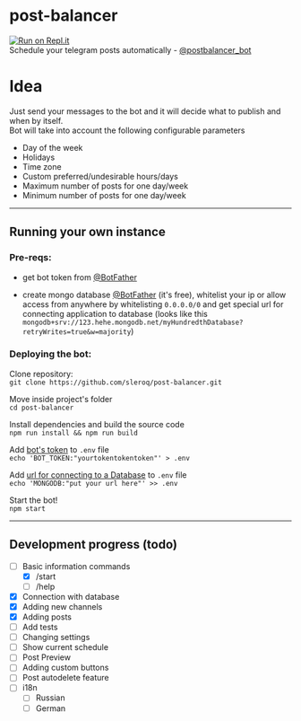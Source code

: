# post-balancer
[![Run on Repl.it](https://repl.it/badge/github/sleroq/post-balancer)](https://repl.it/github/sleroq/post-balancer)\
 Schedule your telegram posts automatically - [@postbalancer_bot](https://t.me/postbalancer_bot)

# Idea
 Just send your messages to the bot and it will decide what to publish and when by itself.\
 Bot will take into account the following configurable parameters
 - Day of the week
 - Holidays
 - Time zone
 - Custom preferred/undesirable hours/days
 - Maximum number of posts for one day/week
 - Minimum number of posts for one day/week

---
## Running your own instance

### Pre-reqs:
 - <p id="what-token">get bot token from <a href="https://t.me/BotFather">@BotFather</a></p>
 - <p id="what-database">create mongo database <a href="https://www.mongodb.com/try">@BotFather</a> (it's free), whitelist your ip or allow access from anywhere by whitelisting <code>0.0.0.0/0</code> and get special url for connecting application to database (looks like this <code>mongodb+srv://123.hehe.mongodb.net/myHundredthDatabase?retryWrites=true&w=majority</code>)</p>

 ### Deploying the bot:
 Clone repository:\
 ```git clone https://github.com/sleroq/post-balancer.git```
 
 Move inside project's folder\
 `cd post-balancer`

 Install dependencies and build the source code\
 `npm run install && npm run build`

 Add <a href="#what-token">bot's token</a> to `.env` file\
 `echo 'BOT_TOKEN:"yourtokentokentoken"' > .env`

 Add <a href="#what-database">url for connecting to a Database</a> to `.env` file\
 `echo 'MONGODB:"put your url here"' >> .env`

 Start the bot!\
 `npm start`

 ---
 ## Development progress (todo)
 - [ ] Basic information commands
   - [x] /start
   - [ ] /help
 - [x] Connection with database
 - [x] Adding new channels
 - [x] Adding posts
 - [ ] Add tests
 - [ ] Changing settings
 - [ ] Show current schedule
 - [ ] Post Preview
 - [ ] Adding custom buttons
 - [ ] Post autodelete feature
 - [ ] i18n
   - [ ] Russian
   - [ ] German
